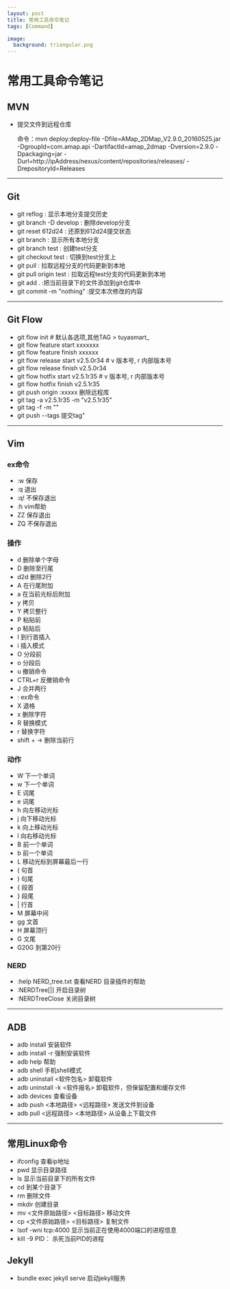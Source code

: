 ```yaml
---
layout: post
title: 常用工具命令笔记
tags: [Command]

image:
  background: triangular.png
---
```



# 常用工具命令笔记


## MVN
* 提交文件到远程仓库

	命令：mvn deploy:deploy-file -Dfile=AMap_2DMap_V2.9.0_20160525.jar -DgroupId=com.amap.api -DartifactId=amap_2dmap -Dversion=2.9.0 -Dpackaging=jar -Durl=http://ipAddress/nexus/content/repositories/releases/ -DrepositoryId=Releases

---

## Git

* git reflog : 显示本地分支提交历史
* git branch -D develop : 删除develop分支
* git reset 612d24 : 还原到612d24提交状态
* git branch : 显示所有本地分支
* git branch test : 创建test分支
* git checkout test : 切换到test分支上
* git pull : 拉取远程分支的代码更新到本地
* git pull origin test : 拉取远程test分支的代码更新到本地
* git add . :把当前目录下的文件添加到git仓库中
* git commit -m "nothing" :提交本次修改的内容

---

## Git Flow
* git flow init # 默认各选项,其他TAG > tuyasmart_
* git flow feature start xxxxxxx
* git flow feature finish xxxxxx
* git flow release start v2.5.0r34 # v 版本号, r 内部版本号
* git flow release finish v2.5.0r34
* git flow hotfix start v2.5.1r35 # v 版本号, r 内部版本号
* git flow hotfix finish v2.5.1r35
* git push origin :xxxxx   删除远程库
* git tag -a v2.5.1r35 -m "v2.5.1r35"
* git tag <tag name> <tag name> -f -m "<new message>"
* git push --tags 提交tag"

---

## Vim

### ex命令
* :w 保存
* :q 退出
* :q! 不保存退出
* :h vim帮助
* ZZ 保存退出
* ZQ 不保存退出

### 操作
* d 删除单个字母
* D 删除至行尾
* d2d 删除2行
* A 在行尾附加
* a 在当前光标后附加
* y 拷贝
* Y 拷贝整行
* P 粘贴前
* p 粘贴后
* I 到行首插入
* i 插入模式
* O 分段前
* o 分段后
* u 撤销命令
* CTRL+r 反撤销命令
* J 合并两行
* : ex命令
* X 退格
* x 删除字符
* R 替换模式
* r 替换字符
* shift + -> 删除当前行

### 动作
* W 下一个单词
* w 下一个单词
* E 词尾
* e 词尾
* h 向左移动光标
* j 向下移动光标
* k 向上移动光标
* l 向右移动光标
* B 前一个单词
* b 前一个单词
* L 移动光标到屏幕最后一行
* ( 句首
* ) 句尾
* { 段首
* } 段尾
* \| 行首
* M 屏幕中间 
* gg 文首
* H 屏幕顶行
* G 文尾
* G20G 到第20行

### NERD
* :help NERD_tree.txt 查看NERD 目录插件的帮助
* :NERDTree[<start-directory>\|<bookmark>] 开启目录树
* :NERDTreeClose 关闭目录树

---

## ADB
* adb install 安装软件
* adb install -r 强制安装软件
* adb help 帮助
* adb shell 手机shell模式
* adb uninstall <软件包名> 卸载软件
* adb uninstall -k <软件报名> 卸载软件，但保留配置和缓存文件
* adb devices 查看设备
* adb push <本地路径> <远程路径> 发送文件到设备
* adb pull <远程路径> <本地路径> 从设备上下载文件

---

## 常用Linux命令

* ifconfig 查看ip地址
* pwd 显示目录路径
* ls 显示当前目录下的所有文件
* cd 到某个目录下
* rm 删除文件
* mkdir 创建目录
* mv <文件原始路径> <目标路径> 移动文件
* cp <文件原始路径> <目标路径> 复制文件
* lsof -wni tcp:4000 显示当前正在使用4000端口的进程信息
* kill -9 PID： 杀死当前PID的进程

## Jekyll
* bundle exec jekyll serve 启动jekyll服务

